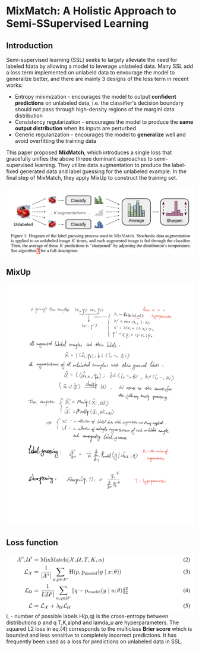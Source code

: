 # MixMatch: A Holistic Approach to Semi-SSupervised Learning

## Introduction
Semi-supervised learning (SSL) seeks to largely alleviate the need for labeled fdata by allowing a model to leverage unlabeled data. Many SSL add a loss term implemented on unlabeld data to envourage the model to generalize better, and there are mainly 3 designs of the loss term in recent works:
* Entropy minimization - encourages the model to output __confident predictions__ on unlabeled data, i.e. the classifier's decision boundary should not pass through high-density regions of the marginl data distribution
* Consistency regularization - encourages the model to produce the __same output distribution__ when its inputs are perturbed
* Generic regularization - encourages the model to __generalize__ well and avoid overfitting the training data  

This paper proposed __MixMatch__, which introduces a single loss that gracefully unifies the above threee dominant approaches to semi-supervised learning. They utilize data augmentation to produce the label-fixed generated data and label guessing for the unlabeled example. In the final step of MixMatch, they apply MixUp to construct the training set.

![](MixUpDiagram.png)
## MixUp
![](MixUpScript.png)

## Loss function
![](MixUpEquation.png)
L - number of possible labels
H(p,q) is the cross-entropy between distributions p and q
T,K,alphd and lamda_u are hyperparameters.
The squared L2 loss in eq.(4) corresponds to the multiclass __Brier score__ which is bounded and less sensitive to completely incorrect predictions. It has frequently been used as a loss for predictions on unlabeled data in SSL.

